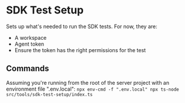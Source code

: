 # SDK Test Setup

Sets up what's needed to run the SDK tests. For now, they are:

- A workspace
- Agent token
- Ensure the token has the right permissions for the test

## Commands

Assuming you're running from the root of the server project with an environment file ".env.local":
`npx env-cmd -f ".env.local" npx ts-node src/tools/sdk-test-setup/index.ts`
